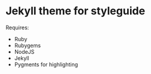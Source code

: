 # Jekyll theme for styleguide

Requires:

 - Ruby
 - Rubygems
 - NodeJS
 - Jekyll
 - Pygments for highlighting
 

